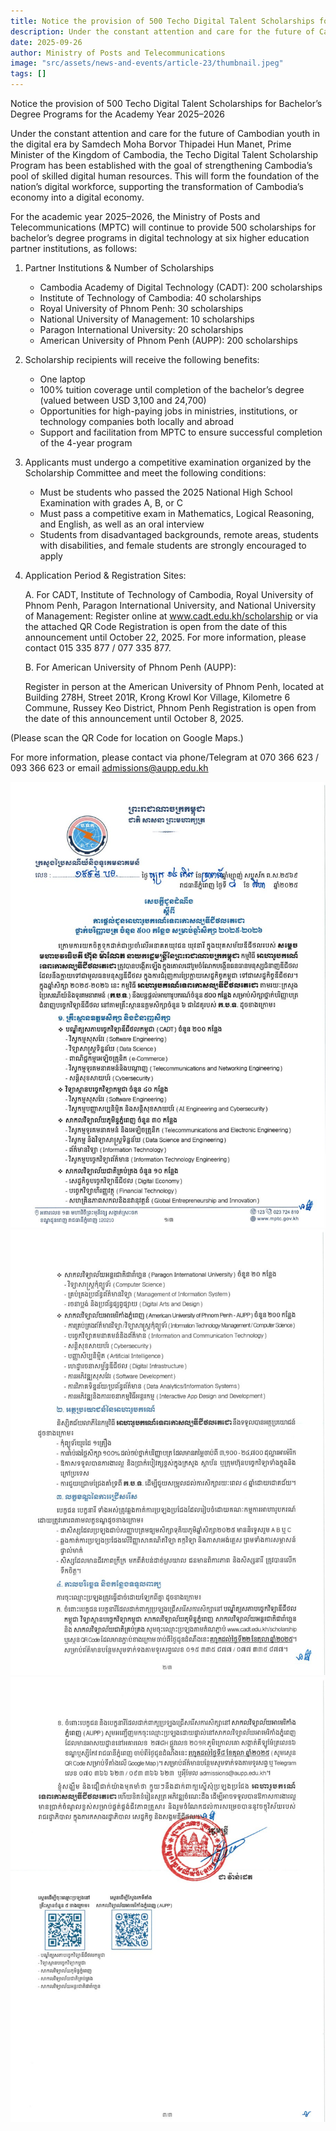 ```yaml
---
title: Notice the provision of 500 Techo Digital Talent Scholarships for Bachelor’s Degree Programs for the Academic Year 2025–2026
description: Under the constant attention and care for the future of Cambodian youth in the digital era by Samdech Moha Borvor Thipadei Hun Manet, Prime Minister of the Kingdom of Cambodia, the Techo Digital Talent Scholarship Program has been established with the goal of strengthening Cambodia’s pool of skilled digital human resources. This will form the foundation of the nation’s digital workforce, supporting the transformation of Cambodia’s economy into a digital economy.
date: 2025-09-26
author: Ministry of Posts and Telecommunications
image: "src/assets/news-and-events/article-23/thumbnail.jpeg"
tags: []
---
```

Notice the provision of 500 Techo Digital Talent Scholarships for Bachelor’s Degree Programs for the Academy Year 2025–2026

Under the constant attention and care for the future of Cambodian youth in the digital era by Samdech Moha Borvor Thipadei Hun Manet, Prime Minister of the Kingdom of Cambodia, the Techo Digital Talent Scholarship Program has been established with the goal of strengthening Cambodia’s pool of skilled digital human resources. This will form the foundation of the nation’s digital workforce, supporting the transformation of Cambodia’s economy into a digital economy.

For the academic year 2025–2026, the Ministry of Posts and Telecommunications (MPTC) will continue to provide 500 scholarships for bachelor’s degree programs in digital technology at six higher education partner institutions, as follows:

1. Partner Institutions & Number of Scholarships

    - Cambodia Academy of Digital Technology (CADT): 200 scholarships
    - Institute of Technology of Cambodia: 40 scholarships
    - Royal University of Phnom Penh: 30 scholarships
    - National University of Management: 10 scholarships
    - Paragon International University: 20 scholarships
    - American University of Phnom Penh (AUPP): 200 scholarships

2. Scholarship recipients will receive the following benefits:

    - One laptop
    - 100% tuition coverage until completion of the bachelor’s degree (valued between USD 3,100 and 24,700)
    - Opportunities for high-paying jobs in ministries, institutions, or technology companies both locally and abroad
    - Support and facilitation from MPTC to ensure successful completion of the 4-year program

3. Applicants must undergo a competitive examination organized by the Scholarship Committee and meet the following conditions:

    - Must be students who passed the 2025 National High School Examination with grades A, B, or C
    - Must pass a competitive exam in Mathematics, Logical Reasoning, and English, as well as an oral interview
    - Students from disadvantaged backgrounds, remote areas, students with disabilities, and female students are strongly encouraged to apply

4. Application Period & Registration Sites:

    A. For CADT, Institute of Technology of Cambodia, Royal University of Phnom Penh, Paragon International University, and National University of Management:
    Register online at www.cadt.edu.kh/scholarship
    or via the attached QR Code Registration is open from the date of this announcement until October 22, 2025.
    For more information, please contact 015 335 877 / 077 335 877.

    B. For American University of Phnom Penh (AUPP):

    Register in person at the American University of Phnom Penh, located at Building 278H, Street 201R, Krong Krowl Kor Village, Kilometre 6 Commune, Russey Keo District, Phnom Penh
    Registration is open from the date of this announcement until October 8, 2025.

(Please scan the QR Code for location on Google Maps.)

For more information, please contact via phone/Telegram at 070 366 623 / 093 366 623 or email admissions@aupp.edu.kh

![photo 1](src/assets/news-and-events/article-23/photo-1.jpeg)
![photo 2](src/assets/news-and-events/article-23/photo-2.jpeg)
![photo 3](src/assets/news-and-events/article-23/photo-3.jpeg)


